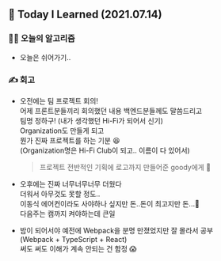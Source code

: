 ## 🚀 Today I Learned (2021.07.14)

### **👨‍💻 오늘의 알고리즘**

-   오늘은 쉬어가기..

### **✍️ 회고**

-   오전에는 팀 프로젝트 회의!  
    어제 프론트분들끼리 회의했던 내용 백엔드분들께도 말씀드리고  
    팀명 정하구! (내가 생각했던 Hi-Fi가 되어서 신기)  
    Organization도 만들게 되고  
    뭔가 진짜 프로젝트를 하는 기분 😆  
    (Organization명은 Hi-Fi Club이 되고.. 이름이 다 있어서)  
    > 프로젝트 전반적인 기획에 로고까지 만들어준 goody에게 👏

-   오후에는 진짜 너무너무너무 더웠다  
    더워서 아무것도 못할 정도..  
    이동식 에어컨이라도 사야하나 싶지만 돈..돈이 최고지만 돈...🥲  
    다음주는 캠까지 켜야하는데 큰일  
-   밤이 되어서야 예전에 Webpack을 분명 만졌었지만 잘 몰라서 공부  
    (Webpack + TypeScript + React)  
    써도 써도 이해가 계속 안되는 건 함정 😱